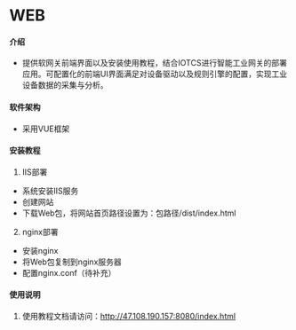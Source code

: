 # WEB

#### 介绍
* 提供软网关前端界面以及安装使用教程，结合IOTCS进行智能工业网关的部署应用。可配置化的前端UI界面满足对设备驱动以及规则引擎的配置，实现工业设备数据的采集与分析。
#### 软件架构
* 采用VUE框架


#### 安装教程

1.  IIS部署
  * 系统安装IIS服务
  * 创建网站
  * 下载Web包，将网站首页路径设置为：包路径/dist/index.html
2.  nginx部署
  * 安装nginx
  * 将Web包复制到nginx服务器
  * 配置nginx.conf（待补充）

#### 使用说明

1.  使用教程文档请访问：http://47.108.190.157:8080/index.html


